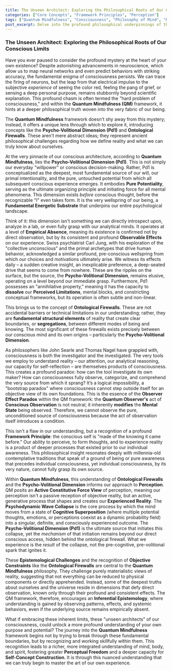 ```yaml
---
title: The Unseen Architect: Exploring the Philosophical Roots of Our Conscious Limits
categories: ["Core Concepts", "Framework Principles", "Perception"]
tags: ["Quantum Mindfulness", "Consciousness", "Philosophy of Mind", "Psycho-Volitional Dimension", "Ontological Firewalls", "Perception", "Self-Awareness", "Mindfulness Practices"]
post_excerpt: Delve into the profound philosophical underpinnings of the Quantum Mindfulness framework, exploring how concepts like the Psycho-Volitional Dimension and Ontological Firewalls illuminate the enduring mystery of consciousness. Discover why our deepest origins remain just beyond direct observation, and how embracing these inherent limits can unlock a richer understanding of experienced reality.
---
```


### The Unseen Architect: Exploring the Philosophical Roots of Our Conscious Limits

Have you ever paused to consider the profound mystery at the heart of your own existence? Despite astonishing advancements in neuroscience, which allow us to map neural networks and even predict behaviors with striking accuracy, the fundamental enigma of consciousness persists. We can trace the firing of neurons, but the leap from that electrical impulse to the subjective *experience* of seeing the color red, feeling the pang of grief, or sensing a deep personal purpose, remains stubbornly beyond scientific explanation. This profound chasm is often termed the "hard problem of consciousness," and within the **Quantum Mindfulness (QM)** framework, it hints at a deeper philosophical truth woven into the very fabric of our being.

The **Quantum Mindfulness** framework doesn't shy away from this mystery; instead, it offers a unique lens through which to explore it, introducing concepts like the **Psycho-Volitional Dimension (Pd1)** and **Ontological Firewalls**. These aren't mere abstract ideas; they represent ancient philosophical challenges regarding how we define reality and what we can truly know about ourselves.

At the very pinnacle of our conscious architecture, according to **Quantum Mindfulness**, lies the **Psycho-Volitional Dimension (Pd1)**. This is not simply our everyday "willpower" or conscious decision-making. Rather, Pd1 is conceptualized as the deepest, most fundamental source of our will, our primal intentionality, and the pure, untouched potential from which all subsequent conscious experience emerges. It embodies **Pure Potentiality**, serving as the ultimate organizing principle and initiating force for all mental phenomena. This dimension exists *before* conscious thought, before the recognizable "I" even takes form. It is the very wellspring of our being, a **Fundamental Energetic Substrate** that underpins our entire psychological landscape.

Think of it: this dimension isn't something we can directly introspect upon, analyze in a lab, or even fully grasp with our analytical minds. It operates at a level of **Empirical Absence**, meaning its existence is confirmed not by direct observation, but by its consistent and profound **Observable Effects** on our experience. Swiss psychiatrist Carl Jung, with his exploration of the "collective unconscious" and the primal archetypes that drive human behavior, acknowledged a similar profound, pre-conscious wellspring from which our choices and motivations ultimately arise. We witness its effects daily – a sudden creative insight, an inexplicable preference, a deep-seated drive that seems to come from nowhere. These are the ripples on the surface, but the source, the **Psycho-Volitional Dimension**, remains elusive, operating on a level beyond our immediate grasp. Furthermore, Pd1 possesses an "annihilative property," meaning it has the capacity to **dissolve** our **Perceived Limitations**, mental blocks, and constricting conceptual frameworks, but its operation is often subtle and non-linear.

This brings us to the concept of **Ontological Firewalls**. These are not accidental barriers or technical limitations in our understanding; rather, they are **fundamental structural elements** of reality that create clear boundaries, or **segregations**, between different modes of being and knowing. The most significant of these firewalls exists precisely between our conscious mind and its own origins – particularly the **Psycho-Volitional Dimension**.

As philosophers like John Searle and Thomas Nagel have grappled with, consciousness is both the investigator and the investigated. The very tools we employ to understand reality – our attention, our analytical reasoning, our capacity for self-reflection – are themselves products of consciousness. This creates a profound paradox: how can the tool investigate its own maker? How can consciousness fully observe, categorize, and comprehend the very source from which it sprang? It’s a logical impossibility, a "bootstrap paradox" where consciousness cannot step outside itself for an objective view of its own foundations. This is the essence of the **Observer Effect Paradox** within the QM framework: the **Quantum Observer's** act of **Conscious Observation** is not neutral; it inherently **modifies** the **Mental State** being observed. Therefore, we cannot observe the pure, unconditioned source of consciousness because the act of observation itself introduces a condition.

This isn't a flaw in our understanding, but a recognition of a profound **Framework Principle**: the conscious self is "made of the knowing it came before." Our ability to perceive, to form thoughts, and to experience reality is a product of deeper processes that existed prior to our individual awareness. This philosophical insight resonates deeply with millennia-old contemplative traditions that speak of a ground of being or pure awareness that precedes individual consciousness, yet individual consciousness, by its very nature, cannot fully grasp its own source.

Within **Quantum Mindfulness**, this understanding of **Ontological Firewalls** and the **Psycho-Volitional Dimension** informs our approach to **Perception**. QM posits an **Active Constitutive Force View** of perception, meaning our perception isn't a passive reception of objective reality, but an active, generative process that shapes and creates our **Experienced Reality**. The **Psychodynamic Wave Collapse** is the core process by which the mind moves from a state of **Cognitive Superposition** (where multiple potential thoughts, emotions, or perceptions coexist as a dynamic probability field) into a singular, definite, and consciously experienced outcome. The **Psycho-Volitional Dimension (Pd1)** is the ultimate source that initiates this collapse, yet the *mechanism* of that initiation remains beyond our direct conscious access, hidden behind the ontological firewall. What we experience is the *result* of the collapse, not the pre-cognitive, pre-volitional spark that ignites it.

These **Epistemological Challenges** and the recognition of **Objective Constraints** like the **Ontological Firewalls** are central to the **Quantum Mindfulness** philosophy. They challenge purely materialistic views of reality, suggesting that not everything can be reduced to physical components or directly apprehended. Instead, some of the deepest truths about ourselves and the universe reside in dimensions that defy direct observation, known only through their profound and consistent effects. The QM framework, therefore, encourages an **Inferential Epistemology**, where understanding is gained by observing patterns, effects, and systemic behaviors, even if the underlying source remains empirically absent.

What if embracing these inherent limits, these "unseen architects" of our consciousness, could unlock a more profound understanding of your own purpose and potential? The journey into the **Quantum Mindfulness** framework begins not by trying to break through these fundamental boundaries, but by recognizing and working skillfully within them. This recognition leads to a richer, more integrated understanding of mind, body, and spirit, fostering greater **Perceptual Freedom** and a deeper capacity for **Self-Concept Construction**. It is through this nuanced understanding that we can truly begin to master the art of our own experience.